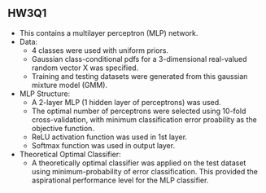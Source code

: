 ## HW3Q1
* This contains a multilayer perceptron (MLP) network.
* Data:
    * 4 classes were used with uniform priors.
    * Gaussian class-conditional pdfs for a 3-dimensional real-valued random vector X was specified.
    * Training and testing datasets were generated from this gaussian mixture model (GMM).
* MLP Structure:
    * A 2-layer MLP (1 hidden layer of perceptrons) was used.
    * The optimal number of perceptrons were selected using 10-fold cross-validation, with minimum classification error proability as the objective function.
    * ReLU activation function was used in 1st layer. 
    * Softmax function was used in output layer.
* Theoretical Optimal Classifier:
    * A theoretically optimal classifier was applied on the test dataset using minimum-probability of error classification. This provided the aspirational performance level for the MLP classifier.
